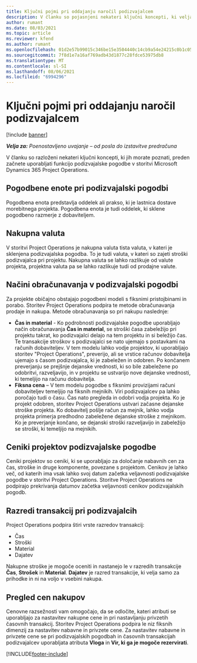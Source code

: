 ```yaml
---
title: Ključni pojmi pri oddajanju naročil podizvajalcem
description: V članku so pojasnjeni nekateri ključni koncepti, ki veljajo za podizvajalske pogodbe v storitvi Microsoft Dynamics 365 Project Operations.
author: rumant
ms.date: 08/03/2021
ms.topic: article
ms.reviewer: kfend
ms.author: rumant
ms.openlocfilehash: 01d2e57b99015c346be15e3504440c14cb9a54e24215c0b1c052c5112f4b940a
ms.sourcegitcommit: 7f8d1e7a16af769adb43d1877c28fdce53975db8
ms.translationtype: MT
ms.contentlocale: sl-SI
ms.lasthandoff: 08/06/2021
ms.locfileid: "6994296"
---
```

# <a name="key-concepts-in-subcontracting"></a>Ključni pojmi pri oddajanju naročil podizvajalcem

[!include [banner](../../includes/dataverse-preview.md)]

_**Velja za:** Poenostavljeno uvajanje – od posla do izstavitve predračuna_

V članku so razloženi nekateri ključni koncepti, ki jih morate poznati, preden začnete uporabljati funkcijo podizvajalske pogodbe v storitvi Microsoft Dynamics 365 Project Operations.

## <a name="contracting-unit-on-the-subcontract"></a>Pogodbene enote pri podizvajalski pogodbi

Pogodbena enota predstavlja oddelek ali prakso, ki je lastnica dostave morebitnega projekta. Pogodbena enota je tudi oddelek, ki sklene pogodbeno razmerje z dobaviteljem.

## <a name="purchase-currency"></a>Nakupna valuta

V storitvi Project Operations je nakupna valuta tista valuta, v kateri je sklenjena podizvajalska pogodba. To je tudi valuta, v kateri so zajeti stroški podizvajalca pri projektu. Nakupna valuta se lahko razlikuje od valute projekta, projektna valuta pa se lahko razlikuje tudi od prodajne valute.

## <a name="billing-methods-on-subcontract-lines"></a>Načini obračunavanja v podizvajalski pogodbi

Za projekte običajno obstajajo pogodbeni modeli s fiksnimi pristojbinami in porabo. Storitev Project Operations podpira te metode obračunavanja prodaje in nakupa. Metode obračunavanja so pri nakupu naslednje:

- **Čas in material** - Ko podrobnosti podizvajalske pogodbe uporabljajo način obračunavanja **Čas in material**, se stroški časa zabeležijo pri projektu takrat, ko podizvajalci delajo na tem projektu in si beležijo čas. Te transakcije stroškov s podizvajalci se nato ujemajo s postavkami na računih dobaviteljev. V tem modelu lahko vodje projektov, ki uporabljajo storitev "Project Operations", preverijo, ali se vrstice računov dobavitelja ujemajo s časom podizvajalca, ki je zabeležen in odobren. Po končanem preverjanju se prejšnje dejanske vrednosti, ki so bile zabeležene po odobritvi, razveljavijo, in v projektu se ustvarijo nove dejanske vrednosti, ki temeljijo na računu dobavitelja.
- **Fiksna cena** – V tem modelu pogodbe s fiksnimi provizijami računi dobaviteljev temeljijo na fiksnih mejnikih. Viri podizvajalcev pa lahko poročajo tudi o času. Čas nato pregleda in odobri vodja projekta. Ko je projekt odobren, storitev Project Operations ustvari začasne dejanske stroške projekta. Ko dobavitelj pošlje račun za mejnik, lahko vodja projekta primerja predhodno zabeležene dejanske stroške z mejnikom. Ko je preverjanje končano, se dejanski stroški razveljavijo in zabeležijo se stroški, ki temeljijo na mejnikih.

## <a name="project-price-lists-on-subcontracts"></a>Ceniki projektov podizvajalske pogodbe

Ceniki projektov so ceniki, ki se uporabljajo za določanje nabavnih cen za čas, stroške in druge komponente, povezane s projektom. Cenikov je lahko več, od katerih ima vsak lahko svoj datum začetka veljavnosti podizvajalske pogodbe v storitvi Project Operations. Storitve Project Operations ne podpirajo prekrivanja datumov začetka veljavnosti cenikov podizvajalskih pogodb.

## <a name="transaction-classes-on-subcontracts"></a>Razredi transakcij pri podizvajalcih

Project Operations podpira štiri vrste razredov transakcij:

- Čas
- Stroški
- Material
- Dajatev

Nakupne stroške je mogoče oceniti in nastanejo le v razredih transakcije **Čas**, **Strošek** in **Material**. **Dajatev** je razred transakcije, ki velja samo za prihodke in ni na voljo v vsebini nakupa.

## <a name="purchase-pricing-dimensions"></a>Pregled cen nakupov

Cenovne razsežnosti vam omogočajo, da se odločite, kateri atributi se uporabljajo za nastavitev nakupne cene in pri nastavljanju privzetih časovnih transakcij. Storitev Project Operations podpira le niz fiksnih dimenzij za nastavitev nabavne in privzete cene. Za nastavitev nabavne in privzete cene se pri podizvajalskih pogodbah in časovnih transakcijah podizvajalcev uporabljata atributa **Vloga** in **Vir, ki ga je mogoče rezervirati**.

[!INCLUDE[footer-include](../../includes/footer-banner.md)]
